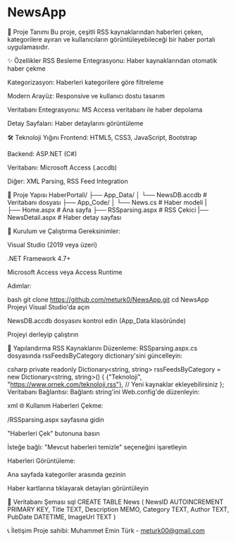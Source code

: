# NewsApp
📌 Proje Tanımı
Bu proje, çeşitli RSS kaynaklarından haberleri çeken, kategorilere ayıran ve kullanıcıların görüntüleyebileceği bir haber portalı uygulamasıdır.

✨ Özellikler
RSS Besleme Entegrasyonu: Haber kaynaklarından otomatik haber çekme

Kategorizasyon: Haberleri kategorilere göre filtreleme

Modern Arayüz: Responsive ve kullanıcı dostu tasarım

Veritabanı Entegrasyonu: MS Access veritabanı ile haber depolama

Detay Sayfaları: Haber detaylarını görüntüleme

🛠 Teknoloji Yığını
Frontend: HTML5, CSS3, JavaScript, Bootstrap

Backend: ASP.NET (C#)

Veritabanı: Microsoft Access (.accdb)

Diğer: XML Parsing, RSS Feed Integration

📂 Proje Yapısı
HaberPortali/
├── App_Data/
│   └── NewsDB.accdb        # Veritabanı dosyası
├── App_Code/
│   └── News.cs             # Haber modeli
|   
├── Home.aspx               # Ana sayfa
├── RSSparsing.aspx         # RSS Çekici
|── NewsDetail.aspx         # Haber detay sayfası

🚀 Kurulum ve Çalıştırma
Gereksinimler:

Visual Studio (2019 veya üzeri)

.NET Framework 4.7+

Microsoft Access veya Access Runtime

Adımlar:

bash
git clone https://github.com/meturk0/NewsApp.git
cd NewsApp
Projeyi Visual Studio'da açın

NewsDB.accdb dosyasını kontrol edin (App_Data klasöründe)

Projeyi derleyip çalıştırın

🔧 Yapılandırma
RSS Kaynaklarını Düzenleme:
RSSparsing.aspx.cs dosyasında rssFeedsByCategory dictionary'sini güncelleyin:

csharp
private readonly Dictionary<string, string> rssFeedsByCategory = new Dictionary<string, string>()
{
    {"Teknoloji", "https://www.ornek.com/teknoloji.rss"},
    // Yeni kaynaklar ekleyebilirsiniz
};
Veritabanı Bağlantısı:
Bağlantı string'ini Web.config'de düzenleyin:

xml
<connectionStrings>
  <add name="NewsDB" 
       connectionString="Provider=Microsoft.ACE.OLEDB.12.0;Data Source=|DataDirectory|\NewsDB.accdb"
       providerName="System.Data.OleDb" />
</connectionStrings>
🌐 Kullanım
Haberleri Çekme:

/RSSparsing.aspx sayfasına gidin

"Haberleri Çek" butonuna basın

İsteğe bağlı: "Mevcut haberleri temizle" seçeneğini işaretleyin

Haberleri Görüntüleme:

Ana sayfada kategoriler arasında gezinin

Haber kartlarına tıklayarak detayları görüntüleyin

📝 Veritabanı Şeması
sql
CREATE TABLE News (
    NewsID AUTOINCREMENT PRIMARY KEY,
    Title TEXT,
    Description MEMO,
    Category TEXT,
    Author TEXT,
    PubDate DATETIME,
    ImageUrl TEXT
)


📞 İletişim
Proje sahibi: Muhammet Emin Türk - meturk00@gmail.com
